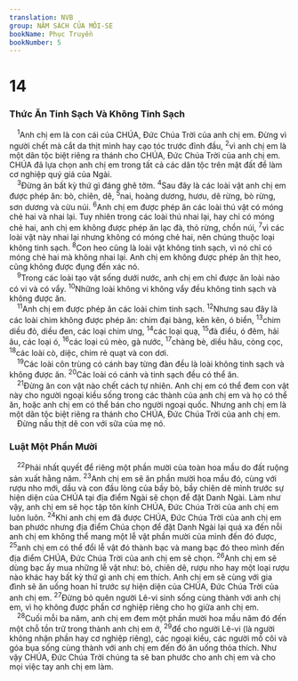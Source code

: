 ```yaml
---
translation: NVB
group: NĂM SÁCH CỦA MÔI-SE
bookName: Phục Truyền 
bookNumber: 5
---
```


<div class="title"><h1>14</h1><h3>Thức Ăn Tinh Sạch Và Không Tinh Sạch </h3></div>
<span class="verse phu_14_1"> <sup>1</sup>Anh chị em là con cái của CHÚA, Đức Chúa Trời của anh chị em. Đừng vì người chết mà cắt da thịt mình hay cạo tóc trước đỉnh đầu, </span>
<span class="verse phu_14_2"><sup>2</sup>vì anh chị em là một dân tộc biệt riêng ra thánh cho CHÚA, Đức Chúa Trời của anh chị em. CHÚA đã lựa chọn anh chị em trong tất cả các dân tộc trên mặt đất để làm cơ nghiệp quý giá của Ngài. <br/></span>
<span class="verse phu_14_3"> <sup>3</sup>Đừng ăn bất kỳ thứ gì đáng ghê tởm. </span>
<span class="verse phu_14_4"><sup>4</sup>Sau đây là các loài vật anh chị em được phép ăn: bò, chiên, dê, </span>
<span class="verse phu_14_5"><sup>5</sup>nai, hoàng dương, hươu, dê rừng, bò rừng, sơn dương và cừu núi. </span>
<span class="verse phu_14_6"><sup>6</sup>Anh chị em được phép ăn các loài thú vật có móng chẻ hai và nhai lại. Tuy nhiên trong các loài thú nhai lại, hay chỉ có móng chẻ hai, anh chị em không được phép ăn lạc đà, thỏ rừng, chồn núi, </span>
<span class="verse phu_14_7"><sup>7</sup>vì các loài vật này nhai lại nhưng không có móng chẻ hai, nên chúng thuộc loại không tinh sạch. </span>
<span class="verse phu_14_8"><sup>8</sup>Con heo cũng là loài vật không tinh sạch, vì nó chỉ có móng chẻ hai mà không nhai lại. Anh chị em không được phép ăn thịt heo, cũng không được đụng đến xác nó. <br/></span>
<span class="verse phu_14_9"> <sup>9</sup>Trong các loài tạo vật sống dưới nước, anh chị em chỉ được ăn loài nào có vi và có vẩy. </span>
<span class="verse phu_14_10"><sup>10</sup>Những loài không vi không vẩy đều không tinh sạch và không được ăn. <br/></span>
<span class="verse phu_14_11"> <sup>11</sup>Anh chị em được phép ăn các loài chim tinh sạch. </span>
<span class="verse phu_14_12"><sup>12</sup>Nhưng sau đây là các loài chim không được phép ăn: chim đại bàng, kên kên, ó biển, </span>
<span class="verse phu_14_13"><sup>13</sup>chim diều đỏ, diều đen, các loại chim ưng, </span>
<span class="verse phu_14_14"><sup>14</sup>các loại quạ, </span>
<span class="verse phu_14_15"><sup>15</sup>đà điểu, ó đêm, hải âu, các loại ó, </span>
<span class="verse phu_14_16"><sup>16</sup>các loại cú mèo, gà nước, </span>
<span class="verse phu_14_17"><sup>17</sup>chàng bè, diều hâu, còng cọc, </span>
<span class="verse phu_14_18"><sup>18</sup>các loài cò, diệc, chim rẻ quạt và con dơi. <br/></span>
<span class="verse phu_14_19"> <sup>19</sup>Các loài côn trùng có cánh bay từng đàn đều là loài không tinh sạch và không được ăn. </span>
<span class="verse phu_14_20"><sup>20</sup>Các loài có cánh và tinh sạch đều có thể ăn. <br/></span>
<span class="verse phu_14_21"> <sup>21</sup>Đừng ăn con vật nào chết cách tự nhiên. Anh chị em có thể đem con vật này cho người ngoại kiều sống trong các thành của anh chị em và họ có thể ăn, hoặc anh chị em có thể bán cho người ngoại quốc. Nhưng anh chị em là một dân tộc biệt riêng ra thánh cho CHÚA, Đức Chúa Trời của anh chị em. <br/> Đừng nấu thịt dê con với sữa của mẹ nó. <br/></span>
<div class="title"><h3>Luật Một Phần Mười </h3></div>
<span class="verse phu_14_22"> <sup>22</sup>Phải nhất quyết để riêng một phần mười của toàn hoa mầu do đất ruộng sản xuất hằng năm. </span>
<span class="verse phu_14_23"><sup>23</sup>Anh chị em sẽ ăn phần mười hoa mầu đó, cùng với rượu nho mới, dầu và con đầu lòng của bầy bò, bầy chiên dê mình trước sự hiện diện của CHÚA tại địa điểm Ngài sẽ chọn để đặt Danh Ngài. Làm như vậy, anh chị em sẽ học tập tôn kính CHÚA, Đức Chúa Trời của anh chị em luôn luôn. </span>
<span class="verse phu_14_24"><sup>24</sup>Khi anh chị em đã được CHÚA, Đức Chúa Trời của anh chị em ban phước nhưng địa điểm Chúa chọn để đặt Danh Ngài lại quá xa đến nỗi anh chị em không thể mang một lễ vật phần mười của mình đến đó được, </span>
<span class="verse phu_14_25"><sup>25</sup>anh chị em có thể đổi lễ vật đó thành bạc và mang bạc đó theo mình đến địa điểm CHÚA, Đức Chúa Trời của anh chị em sẽ chọn. </span>
<span class="verse phu_14_26"><sup>26</sup>Anh chị em sẽ dùng bạc ấy mua những lễ vật như: bò, chiên dê, rượu nho hay một loại rượu nào khác hay bất kỳ thứ gì anh chị em thích. Anh chị em sẽ cùng với gia đình sẽ ăn uống hoan hỉ trước sự hiện diện của CHÚA, Đức Chúa Trời của anh chị em. </span>
<span class="verse phu_14_27"><sup>27</sup>Đừng bỏ quên người Lê-vi sinh sống cùng thành với anh chị em, vì họ không được phần cơ nghiệp riêng cho họ giữa anh chị em. <br/></span>
<span class="verse phu_14_28"> <sup>28</sup>Cuối mỗi ba năm, anh chị em đem một phần mười hoa mầu năm đó đến một chỗ tồn trữ trong thành anh chị em ở, </span>
<span class="verse phu_14_29"><sup>29</sup>để cho người Lê-vi (là người không nhận phần hay cơ nghiệp riêng), các ngoại kiều, các người mồ côi và góa bụa sống cùng thành với anh chị em đến đó ăn uống thỏa thích. Như vậy CHÚA, Đức Chúa Trời chúng ta sẽ ban phước cho anh chị em và cho mọi việc tay anh chị em làm. <br/></span>
